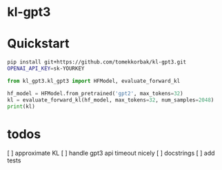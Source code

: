 # kl-gpt3

# Quickstart
```bash
pip install git+https://github.com/tomekkorbak/kl-gpt3.git
OPENAI_API_KEY=sk-YOURKEY
```

```python
from kl_gpt3.kl_gpt3 import HFModel, evaluate_forward_kl

hf_model = HFModel.from_pretrained('gpt2', max_tokens=32)
kl = evaluate_forward_kl(hf_model, max_tokens=32, num_samples=2048)
print(kl)
```

# todos
[ ] approximate KL
[ ] handle gpt3 api timeout nicely
[ ] docstrings
[ ] add tests
